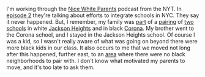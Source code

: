 I'm working through the <a href="https://www.nytimes.com/2020/07/23/podcasts/nice-white-parents-serial.html">Nice White Parents</a> podcast from the NYT. In <a href="https://www.nytimes.com/2020/07/30/podcasts/nice-white-parents-serial-2.html?action=click&module=audio-series-bar&region=header&pgtype=Article">episode 2</a> they're talking about efforts to integrate schools in NYC. They say it never happened. But, I remember, my family was <a href="https://www.google.com/search?q=ps+149+qieems+ps+92+pairing">part</a> of a <a href="https://timesmachine.nytimes.com/timesmachine/1964/03/19/106947848.pdf?pdf_redirect=true&ip=0">pairing</a> of <a href="https://www.ps149q.org/">two</a> <a href="https://www.ps92q.org/">schools</a> in white <a href="https://en.wikipedia.org/wiki/Jackson_Heights,_Queens">Jackson Heights</a> and in black <a href="https://en.wikipedia.org/wiki/Corona,_Queens">Corona</a>. My brother went to the Corona school, and I stayed in the Jackson Heights school. Of course I was a kid, so I wasn't really aware of what was going on beyond there were more black kids in our class. It also occurs to me that we moved not long after this happened, further east, to an <a href="https://en.wikipedia.org/wiki/Auburndale,_Queens">area</a> where there were no black neighborhoods to pair with. I don't know what motivated my parents to move, and it's too late to ask them. 
